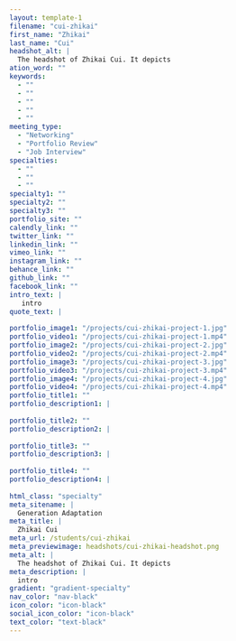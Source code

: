 ```yaml
---
layout: template-1
filename: "cui-zhikai" 
first_name: "Zhikai"
last_name: "Cui"
headshot_alt: |
  The headshot of Zhikai Cui. It depicts
ation_word: ""
keywords:
  - ""
  - ""
  - ""
  - ""
  - ""
meeting_type:
  - "Networking"
  - "Portfolio Review"
  - "Job Interview"
specialties:
  - ""
  - ""
  - ""
specialty1: ""
specialty2: ""
specialty3: ""
portfolio_site: ""
calendly_link: ""
twitter_link: ""
linkedin_link: ""
vimeo_link: ""
instagram_link: ""
behance_link: ""
github_link: ""
facebook_link: ""
intro_text: |
   intro
quote_text: |
  
portfolio_image1: "/projects/cui-zhikai-project-1.jpg"
portfolio_video1: "/projects/cui-zhikai-project-1.mp4"
portfolio_image2: "/projects/cui-zhikai-project-2.jpg"
portfolio_video2: "/projects/cui-zhikai-project-2.mp4"
portfolio_image3: "/projects/cui-zhikai-project-3.jpg"
portfolio_video3: "/projects/cui-zhikai-project-3.mp4"
portfolio_image4: "/projects/cui-zhikai-project-4.jpg"
portfolio_video4: "/projects/cui-zhikai-project-4.mp4"
portfolio_title1: ""
portfolio_description1: |
  
portfolio_title2: ""
portfolio_description2: |
   
portfolio_title3: ""
portfolio_description3: |
  
portfolio_title4: ""
portfolio_description4: |
  
html_class: "specialty"
meta_sitename: |
  Generation Adaptation
meta_title: |
  Zhikai Cui
meta_url: /students/cui-zhikai
meta_previewimage: headshots/cui-zhikai-headshot.png
meta_alt: |
  The headshot of Zhikai Cui. It depicts
meta_description: |
  intro
gradient: "gradient-specialty"
nav_color: "nav-black"
icon_color: "icon-black"
social_icon_color: "icon-black"
text_color: "text-black"
---
```


